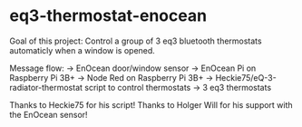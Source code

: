 # eq3-thermostat-enocean

Goal of this project:
Control a group of 3 eq3 bluetooth thermostats automaticly when a window is opened.

Message flow: -> EnOcean door/window sensor
                  -> EnOcean Pi on Raspberry Pi 3B+
                      -> Node Red on Raspberry Pi 3B+
                          -> Heckie75/eQ-3-radiator-thermostat script to control thermostats
                              -> 3 eq3 thermostats


Thanks to Heckie75 for his script!
Thanks to Holger Will for his support with the EnOcean sensor!
